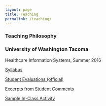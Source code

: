 ```yaml
---
layout: page
title: Teaching
permalink: /teaching/
---
```

### Teaching Philosophy 



### University of Washington Tacoma 
Healthcare Information Systems, Summer 2016

<a href="/images/Laura_Kneale CV_September 2016.pdf" target="_blank">Syllabus

<a href="/images/Laura_Kneale CV_September 2016.pdf" target="_blank">Student Evaluations (official)

<a href="/images/Laura_Kneale CV_September 2016.pdf" target="_blank">Excerpts from Student Comments

<a href="/images/Laura_Kneale CV_September 2016.pdf" target="_blank">Sample In-Class Activity
